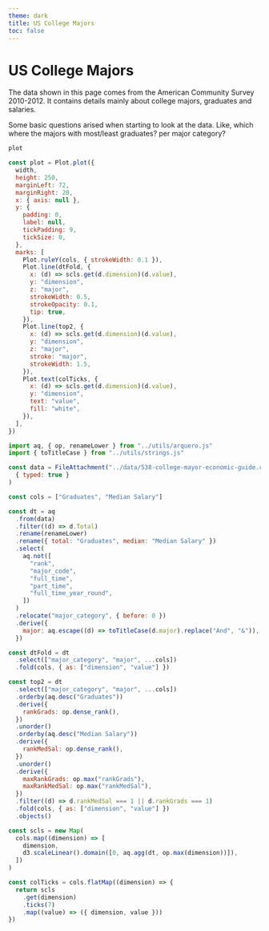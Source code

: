 ```yaml
---
theme: dark
title: US College Majors
toc: false
---
```


# US College Majors

The data shown in this page comes from the American Community Survey 2010-2012.
It contains details mainly about college majors, graduates and salaries.

Some basic questions arised when starting to look at the data. Like, which where the majors with most/least graduates? per major category?

```js
plot
```

```js
const plot = Plot.plot({
  width,
  height: 250,
  marginLeft: 72,
  marginRight: 20,
  x: { axis: null },
  y: {
    padding: 0,
    label: null,
    tickPadding: 9,
    tickSize: 0,
  },
  marks: [
    Plot.ruleY(cols, { strokeWidth: 0.1 }),
    Plot.line(dtFold, {
      x: (d) => scls.get(d.dimension)(d.value),
      y: "dimension",
      z: "major",
      strokeWidth: 0.5,
      strokeOpacity: 0.1,
      tip: true,
    }),
    Plot.line(top2, {
      x: (d) => scls.get(d.dimension)(d.value),
      y: "dimension",
      z: "major",
      stroke: "major",
      strokeWidth: 1.5,
    }),
    Plot.text(colTicks, {
      x: (d) => scls.get(d.dimension)(d.value),
      y: "dimension",
      text: "value",
      fill: "white",
    }),
  ],
})
```

<!-- HELPERS -->

```js
import aq, { op, renameLower } from "../utils/arquero.js"
import { toTitleCase } from "../utils/strings.js"
```

```js
const data = FileAttachment("../data/538-college-mayor-economic-guide.csv").csv(
  { typed: true }
)
```

```js
const cols = ["Graduates", "Median Salary"]
```

```js
const dt = aq
  .from(data)
  .filter((d) => d.Total)
  .rename(renameLower)
  .rename({ total: "Graduates", median: "Median Salary" })
  .select(
    aq.not([
      "rank",
      "major_code",
      "full_time",
      "part_time",
      "full_time_year_round",
    ])
  )
  .relocate("major_category", { before: 0 })
  .derive({
    major: aq.escape((d) => toTitleCase(d.major).replace("And", "&")),
  })
```

```js
const dtFold = dt
  .select(["major_category", "major", ...cols])
  .fold(cols, { as: ["dimension", "value"] })
```

```js
const top2 = dt
  .select(["major_category", "major", ...cols])
  .orderby(aq.desc("Graduates"))
  .derive({
    rankGrads: op.dense_rank(),
  })
  .unorder()
  .orderby(aq.desc("Median Salary"))
  .derive({
    rankMedSal: op.dense_rank(),
  })
  .unorder()
  .derive({
    maxRankGrads: op.max("rankGrads"),
    maxRankMedSal: op.max("rankMedSal"),
  })
  .filter((d) => d.rankMedSal === 1 || d.rankGrads === 1)
  .fold(cols, { as: ["dimension", "value"] })
  .objects()
```

```js
const scls = new Map(
  cols.map((dimension) => [
    dimension,
    d3.scaleLinear().domain([0, aq.agg(dt, op.max(dimension))]),
  ])
)

const colTicks = cols.flatMap((dimension) => {
  return scls
    .get(dimension)
    .ticks(7)
    .map((value) => ({ dimension, value }))
})
```
